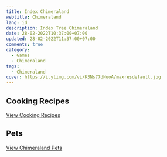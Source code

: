 ```yaml
---
title: Index Chimeraland
webtitle: Chimeraland
lang: id
description: Index Tree Chimeraland
date: 28-02-2022T10:37:00+07:00
updated: 28-02-2022T11:37:00+07:00
comments: true
category:
  - Games
  - Chimeraland
tags:
  - Chimeraland
cover: https://i.ytimg.com/vi/K3Ns77dNuoA/maxresdefault.jpg
---
```


## Cooking Recipes
[View Cooking Recipes](/Chimeraland/Recipes.html)

## Pets
[View Chimeraland Pets](/Chimeraland/Pets.html)